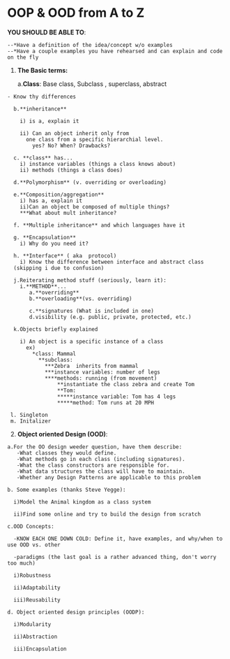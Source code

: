 # OOP & OOD from A to Z 

  **YOU SHOULD BE ABLE TO**:
    
    --*Have a definition of the idea/concept w/o examples
    --*Have a couple examples you have rehearsed and can explain and code on the fly 
  
  1. **The Basic terms:**
  
     a.**Class**: Base class, Subclass , superclass, abstract
     
    - Know thy differences
      
      b.**inheritance**
      
        i) is a, explain it
        
        ii) Can an object inherit only from 
          one class from a specific hierarchial level. 
            yes? No? When? Drawbacks? 
      
      c. **class** has...
        i) instance variables (things a class knows about)
        ii) methods (things a class does)
      
      d.**Polymorphism** (v. overriding or overloading)
      
      e.**Composition/aggregation**
        i) has a, explain it
        ii)Can an object be composed of multiple things? 
        ***What about mult inheritance?
      
      f. **Multiple inheritance** and which languages have it
      
      g. **Encapsulation**
        i) Why do you need it?
      
      h. **Interface** ( aka  protocol)
        i) Know the difference between interface and abstract class
      (skipping i due to confusion)
      
      j.Reiterating method stuff (seriously, learn it):
        i.**METHOD**...
           a.**overriding**
           b.**overloading**(vs. overriding)
          
           c.**signatures (What is included in one)
           d.visibility (e.g. public, private, protected, etc.)
      
      k.Objects briefly explained
      
        i) An object is a specific instance of a class
          ex) 
            *class: Mammal
              **subclass: 
                ***Zebra  inherits from mammal
                ***instance variables: number of legs 
                ****methods: running (from movement)
                    **instantiate the class zebra and create Tom
                    **Tom: 
                    *****instance variable: Tom has 4 legs
                    *****method: Tom runs at 20 MPH
     
     l. Singleton
     m. Initalizer

  2. **Object oriented Design (OOD)**:
    
    a.For the OO design weeder question, have them describe:
       -What classes they would define.
       -What methods go in each class (including signatures).
       -What the class constructors are responsible for.
       -What data structures the class will have to maintain.
       -Whether any Design Patterns are applicable to this problem
    
    b. Some examples (thanks Steve Yegge):
    
      i)Model the Animal kingdom as a class system
      
      ii)Find some online and try to build the design from scratch
    
    c.OOD Concepts:
    
      -KNOW EACH ONE DOWN COLD: Define it, have examples, and why/when to use OOD vs. other 
      
      -paradigms (the last goal is a rather advanced thing, don't worry too much)
      
      i)Robustness
      
      ii)Adaptability
      
      iii)Reusability
    
    d. Object oriented design principles (OODP):
    
      i)Modularity
      
      ii)Abstraction
      
      iii)Encapsulation 

